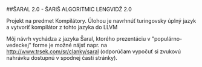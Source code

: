 ##ŠARAL 2.0 - ŠARIŠ ALGORITMIC LENGVIDŽ 2.0

Projekt na predmet Kompilátory. Úlohou je navrhnúť turingovsky úplný jazyk a vytvoriť kompilátor z tohto jazyka do LLVM

Môj návrh vychádza z jazyka Šaral, ktorého prezentáciu v "populárno-vedeckej" forme je možné nájsť napr. na http://www.trsek.com/sr/clanky/saral (odporúčam vypočuť si zvukovú nahrávku dostupnú v spodnej časti stránky).
